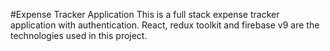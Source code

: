 #Expense Tracker Application
This is a full stack expense tracker application with authentication.
React, redux toolkit and firebase v9 are the technologies used in this project.
